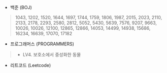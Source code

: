 
- 백준 (BOJ)
> 1043, 1202, 1520, 1644, 1697, 1744, 1759, 1806, 1987, 2015, 2023, 2110, 2133, 2178, 2293, 2580, 2812, 5052, 5430, 5639, 7576, 9207, 9663, 10026, 10026, 12100, 12865, 12866, 14053, 14499, 14938, 15686, 16234, 16639, 17070, 17182

- 프로그래머스 (PROGRAMMERS)
> - LV4. 보호소에서 중성화한 동물

- 리트코드 (Leetcode)
> 
